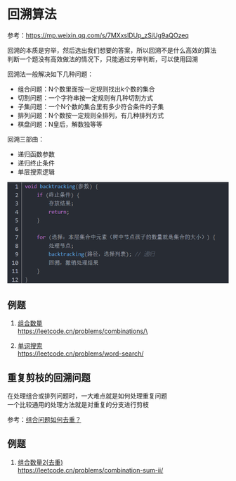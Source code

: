 # 回溯算法

参考：https://mp.weixin.qq.com/s/7MXxslDUp_zSiUg9aQOzeq  

回溯的本质是穷举，然后选出我们想要的答案，所以回溯不是什么高效的算法  
判断一个题没有高效做法的情况下，只能通过穷举判断，可以使用回溯

回溯法一般解决如下几种问题：
- 组合问题：N个数里面按一定规则找出k个数的集合
- 切割问题：一个字符串按一定规则有几种切割方式
- 子集问题：一个N个数的集合里有多少符合条件的子集
- 排列问题：N个数按一定规则全排列，有几种排列方式
- 棋盘问题：N皇后，解数独等等
	
回溯三部曲：
- 递归函数参数
- 递归终止条件
- 单层搜索逻辑

![Alt text](./picture/image.png)

## 例题
1. [组合数量](./combine.py)  
   https://leetcode.cn/problems/combinations/\

2. [单词搜索](./wordSearch.py)  
   https://leetcode.cn/problems/word-search/

## 重复剪枝的回溯问题

在处理组合或排列问题时，一大难点就是如何处理重复问题  
一个比较通用的处理方法就是对重复的分支进行剪枝

参考：[组合问题如何去重？](https://mp.weixin.qq.com/s?__biz=MzUxNjY5NTYxNA==&mid=2247494732&idx=2&sn=170bb0436e891920ddb5e71710de84ca&chksm=f9a1df1dced6560b1ec005dfa91c3b0b5e83ba827e1c11b66e33056f09ec11a063cf5ca2ec01&scene=178&cur_album_id=1485825793120387074#rd)

## 例题
1. [组合数量2(去重)](./combineSum2.py)  
   https://leetcode.cn/problems/combination-sum-ii/